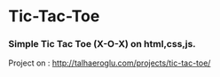 # Tic-Tac-Toe
### Simple Tic Tac Toe (X-O-X) on html,css,js.

Project on : http://talhaeroglu.com/projects/tic-tac-toe/

